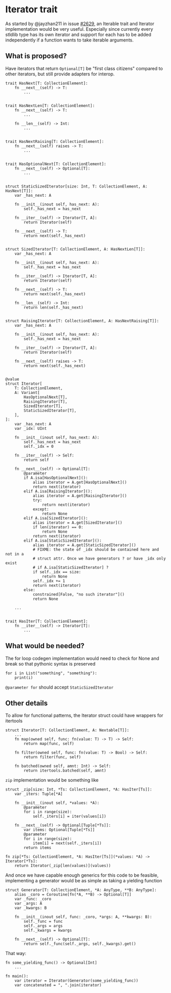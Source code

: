 # Iterator trait

As started by @jayzhan211 in issue [#2629](https://github.com/modularml/mojo/issues/2629),
an Iterable trait and Iterator implementation would be very useful. Especially since
currently every stldlib type has its own iterator and support for each has to be added
independently if a function wants to take iterable arguments.

## What is proposed?

Have iterators that return `Optional[T]` be "first class citizens" compared to
other iterators, but still provide adapters for interop.

```mojo
trait HasNext[T: CollectionElement]:
    fn __next__(self) -> T:
        ...


trait HasNextLen[T: CollectionElement]:
    fn __next__(self) -> T:
        ...

    fn __len__(self) -> Int:
        ...


trait HasNextRaising[T: CollectionElement]:
    fn __next__(self) raises -> T:
        ...


trait HasOptionalNext[T: CollectionElement]:
    fn __next__(self) -> Optional[T]:
        ...


struct StaticSizedIterator[size: Int, T: CollectionElement, A: HasNext[T]]:
    var _has_next: A

    fn __init__(inout self, has_next: A):
        self._has_next = has_next

    fn __iter__(self) -> Iterator[T, A]:
        return Iterator(self)

    fn __next__(self) -> T:
        return next(self._has_next)


struct SizedIterator[T: CollectionElement, A: HasNextLen[T]]:
    var _has_next: A

    fn __init__(inout self, has_next: A):
        self._has_next = has_next

    fn __iter__(self) -> Iterator[T, A]:
        return Iterator(self)

    fn __next__(self) -> T:
        return next(self._has_next)

    fn __len__(self) -> Int:
        return len(self._has_next)


struct RaisingIterator[T: CollectionElement, A: HasNextRaising[T]]:
    var _has_next: A

    fn __init__(inout self, has_next: A):
        self._has_next = has_next

    fn __iter__(self) -> Iterator[T, A]:
        return Iterator(self)

    fn __next__(self) raises -> T:
        return next(self._has_next)


@value
struct Iterator[
    T: CollectionElement,
    A: Variant[
        HasOptionalNext[T],
        RaisingIterator[T],
        SizedIterator[T],
        StaticSizedIterator[T],
    ],
]:
    var _has_next: A
    var _idx: UInt

    fn __init__(inout self, has_next: A):
        self._has_next = has_next
        self._idx = 0

    fn __iter__(self) -> Self:
        return self

    fn __next__(self) -> Optional[T]:
        @parameter
        if A.isa[HasOptionalNext]():
            alias iterator = A.get[HasOptionalNext]()
            return next(iterator)
        elif A.isa[RaisingIterator]():
            alias iterator = A.get[RaisingIterator]()
            try:
                return next(iterator)
            except:
                return None
        elif A.isa[SizedIterator]():
            alias iterator = A.get[SizedIterator]()
            if len(iterator) == 0:
                return None
            return next(iterator)
        elif A.isa[StaticSizedIterator]():
            alias iterator = A.get[StaticSizedIterator]()
            # FIXME: the state of _idx should be contained here and not in a
            # struct attr. Once we have generators ? or have _idx only exist
            # if A.isa[StaticSizedIterator] ?
            if self._idx == size:
                return None
            self._idx += 1
            return next(iterator)
        else:
            constrained[False, "no such iterator"]()
            return None

    ...


trait HasIter[T: CollectionElement]:
    fn __iter__(self) -> Iterator[T]:
        ...
```

## What would be needed?

The for loop codegen implementation would need to check for None and break so
that pythonic syntax is preserved
```mojo
for i in List("something", "something"):
    print(i)
```

`@parameter for` should accept `StaticSizedIterator`

## Other details

To allow for functional patterns, the Iterator struct could have wrappers for
itertools
```mojo
struct Iterator[T: CollectionElement, A: Nextable[T]]:
    ...
    fn map(owned self, func: fn(value: T) -> T) -> Self:
        return map(func, self)

    fn filter(owned self, func: fn(value: T) -> Bool) -> Self:
        return filter(func, self)
    
    fn batched(owned self, amnt: Int) -> Self:
        return itertools.batched(self, amnt)
```

`zip` implementation would be something like 
```mojo
struct _zip[size: Int, *Ts: CollectionElement, *A: HasIter[Ts]]:
    var _iters: Tuple[*A]

    fn __init__(inout self, *values: *A):
        @parameter
        for i in range(size):
            self._iters[i] = iter(values[i])

    fn __next__(self) -> Optional[Tuple[*Ts]]:
        var items: Optional[Tuple[*Ts]]
        @parameter
        for i in range(size):
            item[i] = next(self._iters[i])
        return items

fn zip[*Ts: CollectionElement, *A: HasIter[Ts]](*values: *A) -> Iterator[*Ts]:
    return Iterator(_zip[len(values)](values))
```

And once we have capable enough generics for this code to be feasible,
implementing a generator would be as simple as taking a yielding function
```mojo
struct Generator[T: CollectionElement, *A: AnyType, **B: AnyType]:
    alias _coro = Coroutine[fn(*A, **B) -> Optional[T]]
    var _func: _coro
    var _args: A
    var _kwargs: B

    fn __init__(inout self, func: _coro, *args: A, **kwargs: B):
        self._func = func
        self._args = args
        self._kwargs = kwargs

    fn __next__(self) -> Optional[T]:
        return self._func(self._args, self._kwargs).get()
```

That way:
```mojo
fn some_yielding_func() -> Optional[Int]
    ...

fn main():
    var iterator = Iterator(Generator(some_yielding_func))
    var concatenated = ", ".join(iterator)
```
